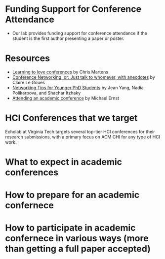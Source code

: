 # Funding Support for Conference Attendance

- Our lab provides funding support for conference attendance if the student is the first author presenting a paper or poster.

# Resources

- [Learning to love conferences](http://lambdamaphone.blogspot.com/2016/05/learning-to-love-conferences.html) by Chris Martens
- [Conference Networking, or: Just talk to whomever, with anecdotes](https://clairelegoues.com/2017/05/14/conference-networking-or-just-talk-to-whomever-with-anecdotes/) by Claire Le Goues
- [Networking Tips for Younger PhD Students](http://jxyzabc.blogspot.com/2016/05/networking-tips-for-younger-phd-students.html) by Jean Yang, Nadia Polikarpova, and Shachar Itzhaky
- [Attending an academic conference](https://homes.cs.washington.edu/~mernst/advice/conference-attendance.html) by Michael Ernst

# HCI Conferences that we target

Echolab at Virginia Tech targets several top-tier HCI conferences for their research submissions, with a primary focus on ACM CHI for any type of HCI work. 
# What to expect in academic conferences

# How to prepare for an academic confernece

# How to participate in academic confernece in various ways (more than getting a full paper accepted)
